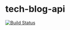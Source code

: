 # tech-blog-api

[![Build Status](https://app.travis-ci.com/bean1810/tech-blog-api.svg?token=y4sJWLEwSzioxPHPWd7i&branch=main)](https://app.travis-ci.com/bean1810/tech-blog-api)
